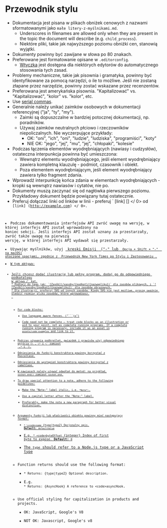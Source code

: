 # Przewodnik stylu

* Dokumentacja jest pisana w plikach obniżek cenowych z nazwami sformatowanymi jako `małe litery-z-myślnikami.md`. 
  * Underscores in filenames are allowed only when they are present in the topic the document will describe (e.g. `child_process`).
  * Niektóre pliki, takie jak najwyższego poziomu obniżki cen, stanowią wyjątki.
* Dokumenty powinny być zawijane w słowa po 80 znakach.
* Preferowane jest formatowanie opisane w `.editorconfig`. 
  * [Wtyczka](http://editorconfig.org/#download) jest dostępna dla niektórych edytorów do automatycznego stosowania tych zasad.
* Problemy mechaniczne, takie jak pisownia i gramatyka, powinny być identyfikowane za pomocą narzędzi, o ile to możliwe. Jeśli nie zostaną złapane przez narzędzie, powinny zostać wskazane przez recenzentów.
* Preferowana jest amerykańska pisownia. "Kapitalizować" vs. "Kapitalizować", "kolor" vs. "kolor", etc.
* Use [serial commas](https://en.wikipedia.org/wiki/Serial_comma).
* Generalnie należy unikać zaimków osobowych w dokumentacji referencyjnej ("ja", "ty", "my"). 
  * Zaimki są dopuszczalne w bardziej potocznej dokumentacji, np. poradników.
  * Używaj zaimków neutralnych płciowo i rzeczowników niepoliczalnych. Nie wyczerpujące przykłady: 
    * OK: "oni", "ich", "oni", "ludzie", "ludziska", "programiści", "koty"
    * NIE OK: "jego", "jej", "mu", "jej", "chłopaki", "kolesie"
* Podczas łączenia elementów wyodrębniających (nawiasy i cudzysłów), ostateczna interpunkcja powinna być umieszczona: 
  * Wewnątrz elementu wyodrębniającego, jeśli element wyodrębniający zawiera kompletną klauzulę - podmiot, czasownik i obiekt.
  * Poza elementem wyodrębniającym, jeśli element wyodrębniający zawiera tylko fragment zdania.
* Wprowadź interpunkcję końca zdania w elementach wyodrębniających - kropki są wewnątrz nawiasów i cytatów, nie po.
* Dokumenty muszą zaczynać się od nagłówka pierwszego poziomu. Przykładowy dokument będzie powiązany tutaj ostatecznie.
* Preferuj dołączać linki od linków w linii - preferuj ` [link] [] </ 0> od
<code> [link] (http://example.com) </ 0>.</li>
<li>Podczas dokumentowania interfejsów API zwróć uwagę na wersję, w której interfejs API został wprowadzony na
koniec sekcji. Jeśli interfejs API został uznany za przestarzały, zwróć także uwagę na pierwszą
wersję, w której interfejs API wydawał się przestarzały.</li>
<li>Używając myślników, użyj <a href="https://en.wikipedia.org/wiki/Dash#Em_dash"> kreski Emisji </ 0> ("-" lub <code> Opcja + Shift + "-" </ 1> na macOS)
otoczone spacjami, zgodnie z <a href="https://en.wikipedia.org/wiki/The_New_York_Times_Manual_of_Style_and_Usage"> Przewodnik New York Times po Stylu i Zastosowaniu </ 2>.</li>
<li>W tym aktywa:

<ul>
<li>Jeśli chcesz dodać ilustrację lub pełny program, dodaj go do odpowiedniego podkatalogu
w <code>aktywa /` kat.
* Podłącz do tego jak: `[Zasób](/xasoby/{podkat}/{nazwapliku})` dla zasobów plikowych, i `![Zasób](/xasoby/{podkat}/{nazwapliku})` dla zasobów obrazowych.
* Dla ilustracji, preferuj SVG od innych zasobów. Kiedy SVG nie jest możliwe, proszę uważnie śledzić rozmiar pliku zasobów, które wprowadzasz.</li> 

* For code blocks: 
  * Use language aware fences. ("```js")
  * Code need not be complete — treat code blocks as an illustration or aid to your point, not as complete running programs. If a complete running program is necessary, include it as an asset in `assets/code-examples` and link to it.
* Podczas używania podkreśleń, gwiazdek i grawisów użyj odpowiedniego wyjścia (`\_`, `\*` i `` \` `` zamiast `_`,`*` i `` ` ``).
* Odniesienia do funkcji konstruktora powinny korzystać z PascalCase.
* Odniesienia do wystąpień konstruktora powinny korzystać z camelCase.
* W nawiasach należy używać odwołań do metod: na przykład, `socket.end()` zamiast `socket.end`.
* To draw special attention to a note, adhere to the following guidelines: 
  * Make the "Note:" label italic, i.e. `*Note*:`.
  * Use a capital letter after the "Note:" label.
  * Preferably, make the note a new paragraph for better visual distinction.
* Argumenty funkcji lub właściwości obiektu powinny mieć następujący format: 
  * `* \<code>name` {type|type2} Opcjonalny opis. **Default:** `defaultValue`</code>
  * E.g. `* <code>byteOffset` {integer} Index of first byte to expose. **Default:** `0`</code>
  * The `type` should refer to a Node.js type or a [JavaScript type](https://developer.mozilla.org/en-US/docs/Web/JavaScript/Guide/Grammar_and_types#Data_structures_and_types)
* Function returns should use the following format: 
  * `* Returns: {type|type2} Optional description.`
  * E.g. `* Returns: {AsyncHook} A reference to <code>asyncHook`.</code>
* Use official styling for capitalization in products and projects. 
  * OK: JavaScript, Google's V8
  * NOT OK: Javascript, Google's v8</ul>